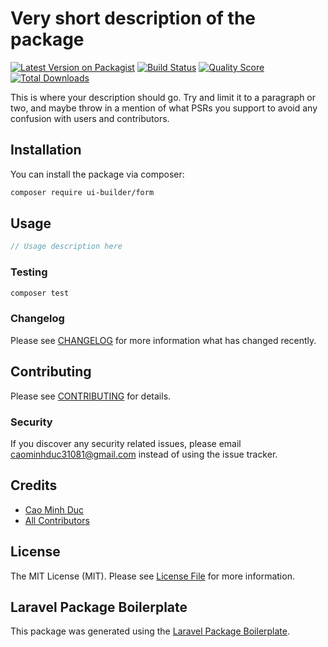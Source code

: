 # Very short description of the package

[![Latest Version on Packagist](https://img.shields.io/packagist/v/ui-builder/form.svg?style=flat-square)](https://packagist.org/packages/ui-builder/form)
[![Build Status](https://img.shields.io/travis/ui-builder/form/master.svg?style=flat-square)](https://travis-ci.org/ui-builder/form)
[![Quality Score](https://img.shields.io/scrutinizer/g/ui-builder/form.svg?style=flat-square)](https://scrutinizer-ci.com/g/ui-builder/form)
[![Total Downloads](https://img.shields.io/packagist/dt/ui-builder/form.svg?style=flat-square)](https://packagist.org/packages/ui-builder/form)

This is where your description should go. Try and limit it to a paragraph or two, and maybe throw in a mention of what PSRs you support to avoid any confusion with users and contributors.

## Installation

You can install the package via composer:

```bash
composer require ui-builder/form
```

## Usage

``` php
// Usage description here
```

### Testing

``` bash
composer test
```

### Changelog

Please see [CHANGELOG](CHANGELOG.md) for more information what has changed recently.

## Contributing

Please see [CONTRIBUTING](CONTRIBUTING.md) for details.

### Security

If you discover any security related issues, please email caominhduc31081@gmail.com instead of using the issue tracker.

## Credits

- [Cao Minh Duc](https://github.com/ui-builder)
- [All Contributors](../../contributors)

## License

The MIT License (MIT). Please see [License File](LICENSE.md) for more information.

## Laravel Package Boilerplate

This package was generated using the [Laravel Package Boilerplate](https://laravelpackageboilerplate.com).